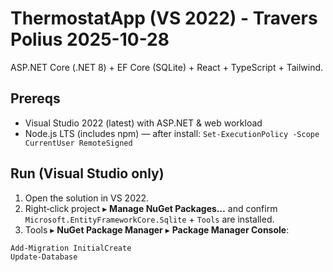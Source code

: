 ﻿# ThermostatApp (VS 2022) - Travers Polius 2025-10-28


ASP.NET Core (.NET 8) + EF Core (SQLite) + React + TypeScript + Tailwind.


## Prereqs
- Visual Studio 2022 (latest) with ASP.NET & web workload
- Node.js LTS (includes npm) — after install: `Set-ExecutionPolicy -Scope CurrentUser RemoteSigned`


## Run (Visual Studio only)
1. Open the solution in VS 2022.
2. Right‑click project ▸ **Manage NuGet Packages…** and confirm `Microsoft.EntityFrameworkCore.Sqlite` + `Tools` are installed.
3. Tools ▸ **NuGet Package Manager** ▸ **Package Manager Console**:
```powershell
Add-Migration InitialCreate
Update-Database
